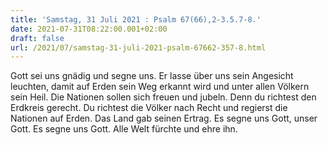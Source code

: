 ```yaml
---
title: 'Samstag, 31 Juli 2021 : Psalm 67(66),2-3.5.7-8.'
date: 2021-07-31T08:22:00.001+02:00
draft: false
url: /2021/07/samstag-31-juli-2021-psalm-67662-357-8.html
---
```


Gott sei uns gnädig und segne uns. Er lasse über uns sein Angesicht leuchten, damit auf Erden sein Weg erkannt wird und unter allen Völkern sein Heil. Die Nationen sollen sich freuen und jubeln. Denn du richtest den Erdkreis gerecht. Du richtest die Völker nach Recht und regierst die Nationen auf Erden. Das Land gab seinen Ertrag. Es segne uns Gott, unser Gott. Es segne uns Gott. Alle Welt fürchte und ehre ihn.